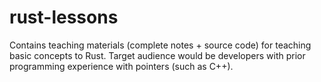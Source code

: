 # rust-lessons
Contains teaching materials (complete notes + source code) for teaching basic concepts to Rust. Target audience would be developers with prior programming experience with pointers (such as C++).
